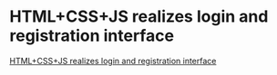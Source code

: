 # HTML+CSS+JS realizes login and registration interface
[HTML+CSS+JS realizes login and registration interface](https://aiwithcloud.com/2022/09/19/htmlcssjs_realizes_login_and_registration_interface/)